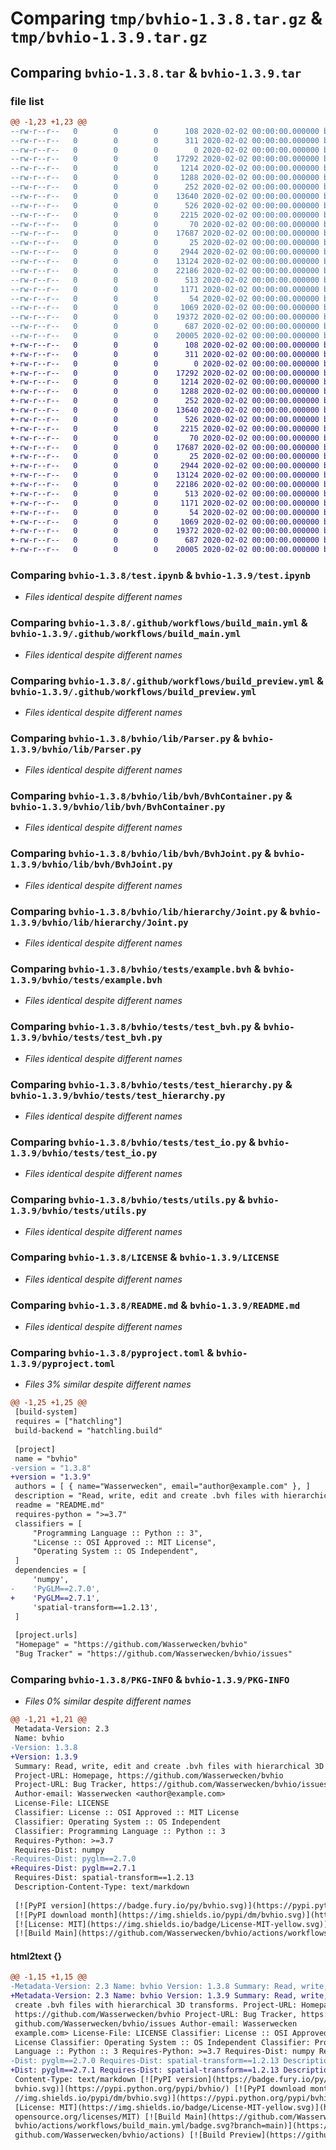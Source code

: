 # Comparing `tmp/bvhio-1.3.8.tar.gz` & `tmp/bvhio-1.3.9.tar.gz`

## Comparing `bvhio-1.3.8.tar` & `bvhio-1.3.9.tar`

### file list

```diff
@@ -1,23 +1,23 @@
--rw-r--r--   0        0        0      108 2020-02-02 00:00:00.000000 bvhio-1.3.8/.flake8
--rw-r--r--   0        0        0      311 2020-02-02 00:00:00.000000 bvhio-1.3.8/CITATION.cff
--rw-r--r--   0        0        0        0 2020-02-02 00:00:00.000000 bvhio-1.3.8/changelog.txt
--rw-r--r--   0        0        0    17292 2020-02-02 00:00:00.000000 bvhio-1.3.8/test.ipynb
--rw-r--r--   0        0        0     1214 2020-02-02 00:00:00.000000 bvhio-1.3.8/.github/workflows/build_main.yml
--rw-r--r--   0        0        0     1288 2020-02-02 00:00:00.000000 bvhio-1.3.8/.github/workflows/build_preview.yml
--rw-r--r--   0        0        0      252 2020-02-02 00:00:00.000000 bvhio-1.3.8/bvhio/__init__.py
--rw-r--r--   0        0        0    13640 2020-02-02 00:00:00.000000 bvhio-1.3.8/bvhio/lib/Parser.py
--rw-r--r--   0        0        0      526 2020-02-02 00:00:00.000000 bvhio-1.3.8/bvhio/lib/bvh/BvhContainer.py
--rw-r--r--   0        0        0     2215 2020-02-02 00:00:00.000000 bvhio-1.3.8/bvhio/lib/bvh/BvhJoint.py
--rw-r--r--   0        0        0       70 2020-02-02 00:00:00.000000 bvhio-1.3.8/bvhio/lib/bvh/__init__.py
--rw-r--r--   0        0        0    17687 2020-02-02 00:00:00.000000 bvhio-1.3.8/bvhio/lib/hierarchy/Joint.py
--rw-r--r--   0        0        0       25 2020-02-02 00:00:00.000000 bvhio-1.3.8/bvhio/lib/hierarchy/__init__.py
--rw-r--r--   0        0        0     2944 2020-02-02 00:00:00.000000 bvhio-1.3.8/bvhio/tests/example.bvh
--rw-r--r--   0        0        0    13124 2020-02-02 00:00:00.000000 bvhio-1.3.8/bvhio/tests/test_bvh.py
--rw-r--r--   0        0        0    22186 2020-02-02 00:00:00.000000 bvhio-1.3.8/bvhio/tests/test_hierarchy.py
--rw-r--r--   0        0        0      513 2020-02-02 00:00:00.000000 bvhio-1.3.8/bvhio/tests/test_io.py
--rw-r--r--   0        0        0     1171 2020-02-02 00:00:00.000000 bvhio-1.3.8/bvhio/tests/utils.py
--rw-r--r--   0        0        0       54 2020-02-02 00:00:00.000000 bvhio-1.3.8/.gitignore
--rw-r--r--   0        0        0     1069 2020-02-02 00:00:00.000000 bvhio-1.3.8/LICENSE
--rw-r--r--   0        0        0    19372 2020-02-02 00:00:00.000000 bvhio-1.3.8/README.md
--rw-r--r--   0        0        0      687 2020-02-02 00:00:00.000000 bvhio-1.3.8/pyproject.toml
--rw-r--r--   0        0        0    20005 2020-02-02 00:00:00.000000 bvhio-1.3.8/PKG-INFO
+-rw-r--r--   0        0        0      108 2020-02-02 00:00:00.000000 bvhio-1.3.9/.flake8
+-rw-r--r--   0        0        0      311 2020-02-02 00:00:00.000000 bvhio-1.3.9/CITATION.cff
+-rw-r--r--   0        0        0        0 2020-02-02 00:00:00.000000 bvhio-1.3.9/changelog.txt
+-rw-r--r--   0        0        0    17292 2020-02-02 00:00:00.000000 bvhio-1.3.9/test.ipynb
+-rw-r--r--   0        0        0     1214 2020-02-02 00:00:00.000000 bvhio-1.3.9/.github/workflows/build_main.yml
+-rw-r--r--   0        0        0     1288 2020-02-02 00:00:00.000000 bvhio-1.3.9/.github/workflows/build_preview.yml
+-rw-r--r--   0        0        0      252 2020-02-02 00:00:00.000000 bvhio-1.3.9/bvhio/__init__.py
+-rw-r--r--   0        0        0    13640 2020-02-02 00:00:00.000000 bvhio-1.3.9/bvhio/lib/Parser.py
+-rw-r--r--   0        0        0      526 2020-02-02 00:00:00.000000 bvhio-1.3.9/bvhio/lib/bvh/BvhContainer.py
+-rw-r--r--   0        0        0     2215 2020-02-02 00:00:00.000000 bvhio-1.3.9/bvhio/lib/bvh/BvhJoint.py
+-rw-r--r--   0        0        0       70 2020-02-02 00:00:00.000000 bvhio-1.3.9/bvhio/lib/bvh/__init__.py
+-rw-r--r--   0        0        0    17687 2020-02-02 00:00:00.000000 bvhio-1.3.9/bvhio/lib/hierarchy/Joint.py
+-rw-r--r--   0        0        0       25 2020-02-02 00:00:00.000000 bvhio-1.3.9/bvhio/lib/hierarchy/__init__.py
+-rw-r--r--   0        0        0     2944 2020-02-02 00:00:00.000000 bvhio-1.3.9/bvhio/tests/example.bvh
+-rw-r--r--   0        0        0    13124 2020-02-02 00:00:00.000000 bvhio-1.3.9/bvhio/tests/test_bvh.py
+-rw-r--r--   0        0        0    22186 2020-02-02 00:00:00.000000 bvhio-1.3.9/bvhio/tests/test_hierarchy.py
+-rw-r--r--   0        0        0      513 2020-02-02 00:00:00.000000 bvhio-1.3.9/bvhio/tests/test_io.py
+-rw-r--r--   0        0        0     1171 2020-02-02 00:00:00.000000 bvhio-1.3.9/bvhio/tests/utils.py
+-rw-r--r--   0        0        0       54 2020-02-02 00:00:00.000000 bvhio-1.3.9/.gitignore
+-rw-r--r--   0        0        0     1069 2020-02-02 00:00:00.000000 bvhio-1.3.9/LICENSE
+-rw-r--r--   0        0        0    19372 2020-02-02 00:00:00.000000 bvhio-1.3.9/README.md
+-rw-r--r--   0        0        0      687 2020-02-02 00:00:00.000000 bvhio-1.3.9/pyproject.toml
+-rw-r--r--   0        0        0    20005 2020-02-02 00:00:00.000000 bvhio-1.3.9/PKG-INFO
```

### Comparing `bvhio-1.3.8/test.ipynb` & `bvhio-1.3.9/test.ipynb`

 * *Files identical despite different names*

### Comparing `bvhio-1.3.8/.github/workflows/build_main.yml` & `bvhio-1.3.9/.github/workflows/build_main.yml`

 * *Files identical despite different names*

### Comparing `bvhio-1.3.8/.github/workflows/build_preview.yml` & `bvhio-1.3.9/.github/workflows/build_preview.yml`

 * *Files identical despite different names*

### Comparing `bvhio-1.3.8/bvhio/lib/Parser.py` & `bvhio-1.3.9/bvhio/lib/Parser.py`

 * *Files identical despite different names*

### Comparing `bvhio-1.3.8/bvhio/lib/bvh/BvhContainer.py` & `bvhio-1.3.9/bvhio/lib/bvh/BvhContainer.py`

 * *Files identical despite different names*

### Comparing `bvhio-1.3.8/bvhio/lib/bvh/BvhJoint.py` & `bvhio-1.3.9/bvhio/lib/bvh/BvhJoint.py`

 * *Files identical despite different names*

### Comparing `bvhio-1.3.8/bvhio/lib/hierarchy/Joint.py` & `bvhio-1.3.9/bvhio/lib/hierarchy/Joint.py`

 * *Files identical despite different names*

### Comparing `bvhio-1.3.8/bvhio/tests/example.bvh` & `bvhio-1.3.9/bvhio/tests/example.bvh`

 * *Files identical despite different names*

### Comparing `bvhio-1.3.8/bvhio/tests/test_bvh.py` & `bvhio-1.3.9/bvhio/tests/test_bvh.py`

 * *Files identical despite different names*

### Comparing `bvhio-1.3.8/bvhio/tests/test_hierarchy.py` & `bvhio-1.3.9/bvhio/tests/test_hierarchy.py`

 * *Files identical despite different names*

### Comparing `bvhio-1.3.8/bvhio/tests/test_io.py` & `bvhio-1.3.9/bvhio/tests/test_io.py`

 * *Files identical despite different names*

### Comparing `bvhio-1.3.8/bvhio/tests/utils.py` & `bvhio-1.3.9/bvhio/tests/utils.py`

 * *Files identical despite different names*

### Comparing `bvhio-1.3.8/LICENSE` & `bvhio-1.3.9/LICENSE`

 * *Files identical despite different names*

### Comparing `bvhio-1.3.8/README.md` & `bvhio-1.3.9/README.md`

 * *Files identical despite different names*

### Comparing `bvhio-1.3.8/pyproject.toml` & `bvhio-1.3.9/pyproject.toml`

 * *Files 3% similar despite different names*

```diff
@@ -1,25 +1,25 @@
 [build-system]
 requires = ["hatchling"]
 build-backend = "hatchling.build"
 
 [project]
 name = "bvhio"
-version = "1.3.8"
+version = "1.3.9"
 authors = [ { name="Wasserwecken", email="author@example.com" }, ]
 description = "Read, write, edit and create .bvh files with hierarchical 3D transforms."
 readme = "README.md"
 requires-python = ">=3.7"
 classifiers = [
     "Programming Language :: Python :: 3",
     "License :: OSI Approved :: MIT License",
     "Operating System :: OS Independent",
 ]
 dependencies = [
     'numpy',
-    'PyGLM==2.7.0',
+    'PyGLM==2.7.1',
     'spatial-transform==1.2.13',
 ]
 
 [project.urls]
 "Homepage" = "https://github.com/Wasserwecken/bvhio"
 "Bug Tracker" = "https://github.com/Wasserwecken/bvhio/issues"
```

### Comparing `bvhio-1.3.8/PKG-INFO` & `bvhio-1.3.9/PKG-INFO`

 * *Files 0% similar despite different names*

```diff
@@ -1,21 +1,21 @@
 Metadata-Version: 2.3
 Name: bvhio
-Version: 1.3.8
+Version: 1.3.9
 Summary: Read, write, edit and create .bvh files with hierarchical 3D transforms.
 Project-URL: Homepage, https://github.com/Wasserwecken/bvhio
 Project-URL: Bug Tracker, https://github.com/Wasserwecken/bvhio/issues
 Author-email: Wasserwecken <author@example.com>
 License-File: LICENSE
 Classifier: License :: OSI Approved :: MIT License
 Classifier: Operating System :: OS Independent
 Classifier: Programming Language :: Python :: 3
 Requires-Python: >=3.7
 Requires-Dist: numpy
-Requires-Dist: pyglm==2.7.0
+Requires-Dist: pyglm==2.7.1
 Requires-Dist: spatial-transform==1.2.13
 Description-Content-Type: text/markdown
 
 [![PyPI version](https://badge.fury.io/py/bvhio.svg)](https://pypi.python.org/pypi/bvhio/)
 [![PyPI download month](https://img.shields.io/pypi/dm/bvhio.svg)](https://pypi.python.org/pypi/bvhio/)
 [![License: MIT](https://img.shields.io/badge/License-MIT-yellow.svg)](https://opensource.org/licenses/MIT)
 [![Build Main](https://github.com/Wasserwecken/bvhio/actions/workflows/build_main.yml/badge.svg?branch=main)](https://github.com/Wasserwecken/bvhio/actions)
```

#### html2text {}

```diff
@@ -1,15 +1,15 @@
-Metadata-Version: 2.3 Name: bvhio Version: 1.3.8 Summary: Read, write, edit and
+Metadata-Version: 2.3 Name: bvhio Version: 1.3.9 Summary: Read, write, edit and
 create .bvh files with hierarchical 3D transforms. Project-URL: Homepage,
 https://github.com/Wasserwecken/bvhio Project-URL: Bug Tracker, https://
 github.com/Wasserwecken/bvhio/issues Author-email: Wasserwecken
 example.com> License-File: LICENSE Classifier: License :: OSI Approved :: MIT
 License Classifier: Operating System :: OS Independent Classifier: Programming
 Language :: Python :: 3 Requires-Python: >=3.7 Requires-Dist: numpy Requires-
-Dist: pyglm==2.7.0 Requires-Dist: spatial-transform==1.2.13 Description-
+Dist: pyglm==2.7.1 Requires-Dist: spatial-transform==1.2.13 Description-
 Content-Type: text/markdown [![PyPI version](https://badge.fury.io/py/
 bvhio.svg)](https://pypi.python.org/pypi/bvhio/) [![PyPI download month](https:
 //img.shields.io/pypi/dm/bvhio.svg)](https://pypi.python.org/pypi/bvhio/) [!
 [License: MIT](https://img.shields.io/badge/License-MIT-yellow.svg)](https://
 opensource.org/licenses/MIT) [![Build Main](https://github.com/Wasserwecken/
 bvhio/actions/workflows/build_main.yml/badge.svg?branch=main)](https://
 github.com/Wasserwecken/bvhio/actions) [![Build Preview](https://github.com/
```

